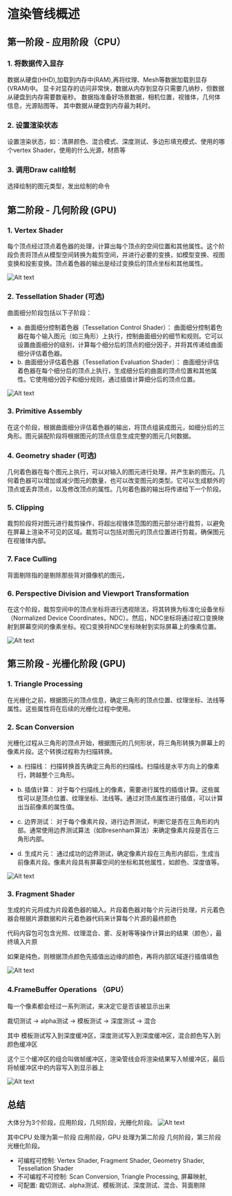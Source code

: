 <!--
 * @Date: 2023-12-04 17:28:38
 * @LastEditors: wuyifan wuyifan@max-optics.com
 * @LastEditTime: 2023-12-08 17:39:50
 * @FilePath: /Obsidian Vault/graphics/渲染管线.md
-->
# 渲染管线概述


## 第一阶段 - 应用阶段（CPU）

### 1. 将数据传入显存
数据从硬盘(HHD),加载到内存中(RAM),再将纹理、Mesh等数据加载到显存(VRAM)中。
显卡对显存的访问非常快，数据从内存到显存只需要几纳秒，但数据从硬盘到内存需要数毫秒。
数据指准备好场景数据，相机位置，视锥体，几何体信息，光源贴图等，
其中数据从硬盘到内存最为耗时。

### 2. 设置渲染状态
设置渲染状态，如：清屏颜色、混合模式、深度测试、多边形填充模式、使用的哪个vertex Shader，使用的什么光源，材质等

### 3. 调用Draw call绘制
选择绘制的图元类型，发出绘制的命令

## 第二阶段 - 几何阶段 (GPU)


### 1. Vertex Shader
每个顶点经过顶点着色器的处理，计算出每个顶点的空间位置和其他属性。这个阶段负责将顶点从模型空间转换为裁剪空间，并进行必要的变换，如模型变换、视图变换和投影变换。顶点着色器的输出是经过变换后的顶点坐标和其他属性。

![Alt text](./resource/MVP.png)

### 2. Tessellation Shader (可选)
曲面细分阶段包括以下子阶段：
  - a. 曲面细分控制着色器（Tessellation Control Shader）：
曲面细分控制着色器在每个输入图元（如三角形）上执行，控制曲面细分的细节和规则。它可以设置曲面细分的级别，计算每个细分后的顶点的细分因子，并将其传递给曲面细分评估着色器。
  - b. 曲面细分评估着色器（Tessellation Evaluation Shader）：
曲面细分评估着色器在每个细分后的顶点上执行，生成细分后的曲面的顶点位置和其他属性。它使用细分因子和细分规则，通过插值计算细分后的顶点位置。

![Alt text](./resource/TessellationShader.png)


### 3. Primitive Assembly
在这个阶段，根据曲面细分评估着色器的输出，将顶点组装成图元，如细分后的三角形。图元装配阶段将根据图元的顶点信息生成完整的图元几何数据。

### 4. Geometry shader (可选)
几何着色器在每个图元上执行，可以对输入的图元进行处理，并产生新的图元。几何着色器可以增加或减少图元的数量，也可以改变图元的类型。它可以生成额外的顶点或丢弃顶点，以及修改顶点的属性。几何着色器的输出将传递给下一个阶段。

### 5. Clipping
裁剪阶段将对图元进行裁剪操作，将超出视锥体范围的图元部分进行裁剪，以避免在屏幕上渲染不可见的区域。裁剪可以包括对图元的顶点位置进行剪裁，确保图元在视锥体内部。

### 7. Face Culling
背面剔除指的是剔除那些背对摄像机的图元，

### 6. Perspective Division and Viewport Transformation
在这个阶段，裁剪空间中的顶点坐标将进行透视除法，将其转换为标准化设备坐标（Normalized Device Coordinates，NDC）。然后，NDC坐标将通过视口变换映射到屏幕空间的像素坐标。视口变换将NDC坐标映射到实际屏幕上的像素位置。

![Alt text](./resource/PerspectiveDivision.png)

## 第三阶段 - 光栅化阶段 (GPU)

### 1. Triangle Processing

在光栅化之前，根据图元的顶点信息，确定三角形的顶点位置、纹理坐标、法线等属性。这些属性将在后续的光栅化过程中使用。

### 2. Scan Conversion
光栅化过程从三角形的顶点开始，根据图元的几何形状，将三角形转换为屏幕上的像素片段。这个转换过程称为扫描转换。

  - a. 扫描线：
扫描转换首先确定三角形的扫描线。扫描线是水平方向上的像素行，跨越整个三角形。

  - b. 插值计算：
对于每个扫描线上的像素，需要进行属性的插值计算。这些属性可以是顶点位置、纹理坐标、法线等。通过对顶点属性进行插值，可以计算出当前像素的属性值。

  - c. 边界测试：
对于每个像素片段，进行边界测试，判断它是否在三角形的内部。通常使用边界测试算法（如Bresenham算法）来确定像素片段是否在三角形内部。

  - d. 生成片元：
通过成功的边界测试，确定像素片段在三角形内部后，生成当前像素片段。像素片段具有屏幕空间的坐标和其他属性，如颜色、深度值等。

![Alt text](./resource/ScanConversion.png)


### 3. Fragment Shader

生成的片元将成为片段着色器的输入。片段着色器对每个片元进行处理，片元着色器会根据片源数据和片元着色器代码来计算每个片源的最终颜色

代码内容包可包含光照、纹理混合、雾、反射等等操作计算出的结果（颜色），最终填入片原

如果是纯色，则根据顶点颜色先插值出边缘的颜色，再将内部区域逐行插值填色

![Alt text](./resource/FragmentShader.png)

### 4.FrameBuffer Operations （GPU）

每一个像素都会经过一系列测试，来决定它是否该被显示出来

裁切测试 -> alpha测试 -> 模板测试 -> 深度测试 -> 混合

其中 模板测试写入到深度缓冲区，深度测试写入到深度缓冲区，混合颜色写入到颜色缓冲区

这个三个缓冲区的组合叫做帧缓冲区，渲染管线会将渲染结果写入帧缓冲区，最后将帧缓冲区中的内容写入到显示器上

![Alt text](./resource/ScreenMapping.png)

## 总结

大体分为3个阶段，应用阶段，几何阶段，光栅化阶段。
![Alt text](./resource/summary.png)

其中CPU 处理为第一阶段 应用阶段，GPU 处理为第二阶段 几何阶段，第三阶段 光栅化阶段。

- 可编程可控制: Vertex Shader, Fragment Shader, Geometry Shader, Tessellation Shader
- 不可编程不可控制: Scan Conversion, Triangle Processing, 屏幕映射,
- 可配置: 裁切测试、alpha测试、模板测试、深度测试、混合、背面剔除



